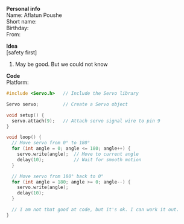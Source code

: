 __Personal info__  
Name: Aflatun Poushe    
Short name:   
Birthday:  
From:    


__Idea__  
[safety first]
1. May be good. But we could not know

__Code__  
Platform:   

```cpp
#include <Servo.h>   // Include the Servo library

Servo servo;         // Create a Servo object

void setup() {
  servo.attach(9);   // Attach servo signal wire to pin 9
}

void loop() {
  // Move servo from 0° to 180°
  for (int angle = 0; angle <= 180; angle++) {
    servo.write(angle);  // Move to current angle
    delay(10);           // Wait for smooth motion
  }

  // Move servo from 180° back to 0°
  for (int angle = 180; angle >= 0; angle--) {
    servo.write(angle);
    delay(10);
  }

  // I am not that good at code, but it's ok. I can work it out.
}
```
